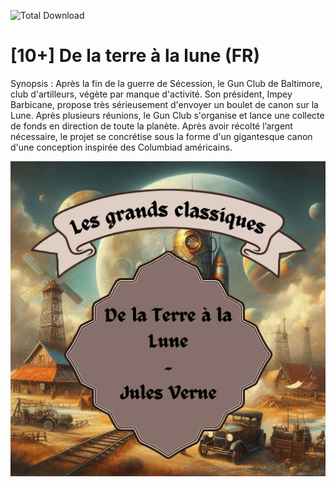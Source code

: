 ![Total Download](https://img.shields.io/github/downloads/telmi-litteratureaudio/de-la-terre-a-la-lune/total.svg)

# [10+] De la terre à la lune (FR)

Synopsis : Après la fin de la guerre de Sécession, le Gun Club de Baltimore, club d'artilleurs, végète par manque d'activité. Son président, Impey Barbicane, propose très sérieusement d'envoyer un boulet de canon sur la Lune. Après plusieurs réunions, le Gun Club s'organise et lance une collecte de fonds en direction de toute la planète. Après avoir récolté l’argent nécessaire, le projet se concrétise sous la forme d'un gigantesque canon d'une conception inspirée des Columbiad américains.

![Cover de De la terre à la lune](https://raw.githubusercontent.com/telmi-litteratureaudio/de-la-terre-a-la-lune/main/cover.png)

